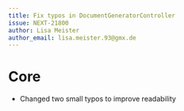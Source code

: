 ```yaml
---
title: Fix typos in DocumentGeneratorController
issue: NEXT-21800
author: Lisa Meister
author_email: lisa.meister.93@gmx.de
---
```

# Core
* Changed two small typos to improve readability

